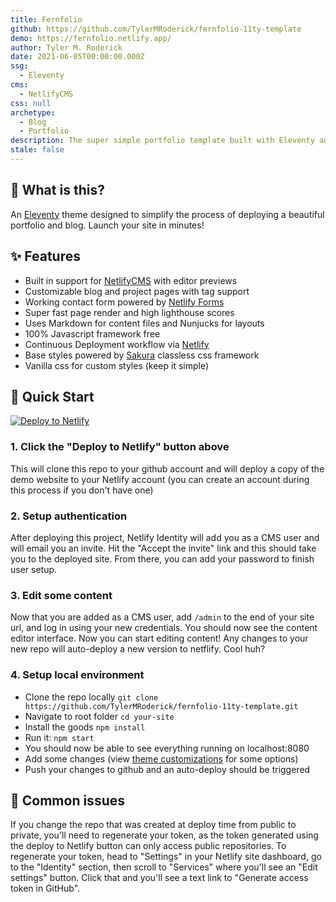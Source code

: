 ```yaml
---
title: Fernfolio
github: https://github.com/TylerMRoderick/fernfolio-11ty-template
demo: https://fernfolio.netlify.app/
author: Tyler M. Roderick
date: 2021-06-05T00:00:00.000Z
ssg:
  - Eleventy
cms:
  - NetlifyCMS
css: null
archetype:
  - Blog
  - Portfolio
description: The super simple portfolio template built with Eleventy and NetlifyCMS
stale: false
---
```


## 🤔 What is this?

An [Eleventy](https://www.11ty.io/) theme designed to simplify the process of deploying a beautiful portfolio and blog. Launch your site in minutes!

## ✨ Features

- Built in support for [NetlifyCMS](https://www.netlifycms.org/) with editor previews
- Customizable blog and project pages with tag support
- Working contact form powered by [Netlify Forms](https://www.netlify.com/products/forms/)
- Super fast page render and high lighthouse scores
- Uses Markdown for content files and Nunjucks for layouts
- 100% Javascript framework free
- Continuous Deployment workflow via [Netlify](https://www.netlify.com/)
- Base styles powered by [Sakura](https://github.com/oxalorg/sakura) classless css framework
- Vanilla css for custom styles (keep it simple)

## 🚀 Quick Start

[![Deploy to Netlify](https://www.netlify.com/img/deploy/button.svg)](https://app.netlify.com/start/deploy?repository=https://github.com/TylerMRoderick/fernfolio-11ty-template&stack=cms)

### 1. Click the "Deploy to Netlify" button above

This will clone this repo to your github account and will deploy a copy of the demo website to your Netlify account (you can create an account during this process if you don't have one)

### 2. Setup authentication

After deploying this project, Netlify Identity will add you as a CMS user and will email you an invite. Hit the "Accept the invite" link and this should take you to the deployed site. From there, you can add your password to finish user setup.

### 3. Edit some content

Now that you are added as a CMS user, add `/admin` to the end of your site url, and log in using your new credentials. You should now see the content editor interface. Now you can start editing content! Any changes to your new repo will auto-deploy a new version to netflify. Cool huh?

### 4. Setup local environment

- Clone the repo locally `git clone https://github.com/TylerMRoderick/fernfolio-11ty-template.git`
- Navigate to root folder `cd your-site`
- Install the goods `npm install`
- Run it: `npm start`
- You should now be able to see everything running on localhost:8080
- Add some changes (view [theme customizations](https://fernfolio.netlify.app/posts/theme-customizations/) for some options)
- Push your changes to github and an auto-deploy should be triggered

## 🎩 Common issues

If you change the repo that was created at deploy time from public to private, you'll need to regenerate your token, as the token generated using the deploy to Netlify button can only access public repositories. To regenerate your token, head to "Settings" in your Netlify site dashboard, go to the "Identity" section, then scroll to "Services" where you'll see an "Edit settings" button. Click that and you'll see a text link to "Generate access token in GitHub".
